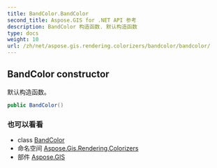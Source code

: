 ```yaml
---
title: BandColor.BandColor
second_title: Aspose.GIS for .NET API 参考
description: BandColor 构造函数. 默认构造函数
type: docs
weight: 10
url: /zh/net/aspose.gis.rendering.colorizers/bandcolor/bandcolor/
---
```

## BandColor constructor

默认构造函数。

```csharp
public BandColor()
```

### 也可以看看

* class [BandColor](../)
* 命名空间 [Aspose.Gis.Rendering.Colorizers](../../bandcolor/)
* 部件 [Aspose.GIS](../../../)


